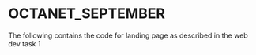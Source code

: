 # OCTANET_SEPTEMBER
The following contains the code for landing page as described in the web dev task 1
